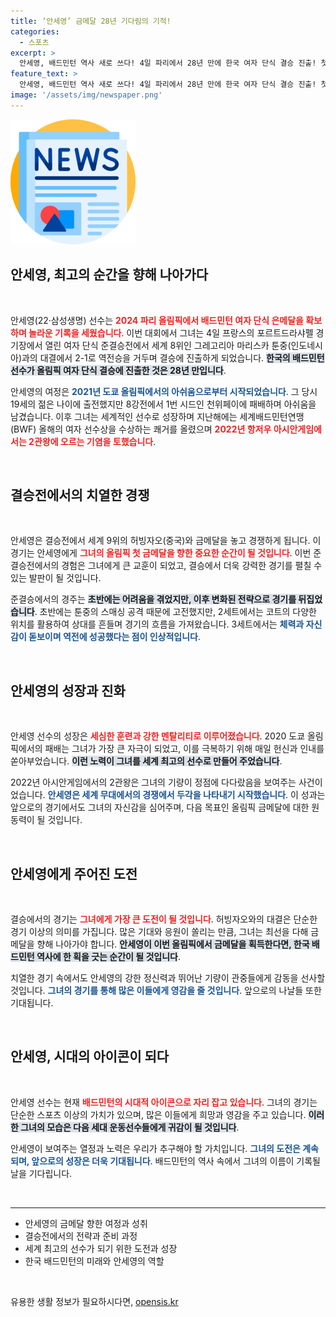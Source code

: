 ```yaml
---
title: ‘안세영’ 금메달 28년 기다림의 기적!
categories:
  - 스포츠
excerpt: >
  안세영, 배드민턴 역사 새로 쓰다! 4일 파리에서 28년 만에 한국 여자 단식 결승 진출! 첫 금메달까지 단 1승만 남았다! 팬들의 열렬한 응원 속에 빛나는 그녀의 도전, 기대해보세요!
feature_text: >
  안세영, 배드민턴 역사 새로 쓰다! 4일 파리에서 28년 만에 한국 여자 단식 결승 진출! 첫 금메달까지 단 1승만 남았다! 팬들의 열렬한 응원 속에 빛나는 그녀의 도전, 기대해보세요!
image: '/assets/img/newspaper.png'
---
```


<p><img src="/assets/img/newspaper.png" alt="kimp 속보" /></p>

<h2 data-ke-size="size26">안세영, 최고의 순간을 향해 나아가다</h2>

<p data-ke-size="size16">&nbsp;</p>

<p>안세영(22·삼성생명) 선수는 <b><span style="color: #ee2323;">2024 파리 올림픽에서 배드민턴 여자 단식 은메달을 확보하며 놀라운 기록을 세웠습니다</span></b>. 이번 대회에서 그녀는 4일 프랑스의 포르트드라샤펠 경기장에서 열린 여자 단식 준결승전에서 세계 8위인 그레고리아 마리스카 툰중(인도네시아)과의 대결에서 2-1로 역전승을 거두며 결승에 진출하게 되었습니다. <b><span style="background-color: #21538527;">한국의 배드민턴 선수가 올림픽 여자 단식 결승에 진출한 것은 28년 만입니다</span></b>.</p>

<p>안세영의 여정은 <b><span style="color: #1a5490;">2021년 도쿄 올림픽에서의 아쉬움으로부터 시작되었습니다</span></b>. 그 당시 19세의 젊은 나이에 출전했지만 8강전에서 1번 시드인 천위페이에 패배하며 아쉬움을 남겼습니다. 이후 그녀는 세계적인 선수로 성장하며 지난해에는 세계배드민턴연맹(BWF) 올해의 여자 선수상을 수상하는 쾌거를 올렸으며 <b><span style="color: #ee2323;">2022년 항저우 아시안게임에서는 2관왕에 오르는 기염을 토했습니다</span></b>.</p>

<p data-ke-size="size16">&nbsp;</p>

<h2 data-ke-size="size26">결승전에서의 치열한 경쟁</h2>

<p data-ke-size="size16">&nbsp;</p>

<p>안세영은 결승전에서 세계 9위의 허빙자오(중국)와 금메달을 놓고 경쟁하게 됩니다. 이 경기는 안세영에게 <b><span style="color: #ee2323;">그녀의 올림픽 첫 금메달을 향한 중요한 순간이 될 것입니다</span></b>. 이번 준결승전에서의 경험은 그녀에게 큰 교훈이 되었고, 결승에서 더욱 강력한 경기를 펼칠 수 있는 발판이 될 것입니다.</p>

<p>준결승에서의 경주는 <b><span style="background-color: #21538527;">초반에는 어려움을 겪었지만, 이후 변화된 전략으로 경기를 뒤집었습니다</span></b>. 초반에는 툰중의 스매싱 공격 때문에 고전했지만, 2세트에서는 코트의 다양한 위치를 활용하여 상대를 흔들며 경기의 흐름을 가져왔습니다. 3세트에서는 <b><span style="color: #1a5490;">체력과 자신감이 돋보이며 역전에 성공했다는 점이 인상적입니다</span></b>.</p>

<p data-ke-size="size16">&nbsp;</p>

<h2 data-ke-size="size26">안세영의 성장과 진화</h2>

<p data-ke-size="size16">&nbsp;</p>

<p>안세영 선수의 성장은 <b><span style="color: #ee2323;">세심한 훈련과 강한 멘탈리티로 이루어졌습니다</span></b>. 2020 도쿄 올림픽에서의 패배는 그녀가 가장 큰 자극이 되었고, 이를 극복하기 위해 매일 헌신과 인내를 쏟아부었습니다. <b><span style="background-color: #21538527;">이런 노력이 그녀를 세계 최고의 선수로 만들어 주었습니다</span></b>.</p>

<p>2022년 아시안게임에서의 2관왕은 그녀의 기량이 정점에 다다랐음을 보여주는 사건이었습니다. <b><span style="color: #1a5490;">안세영은 세계 무대에서의 경쟁에서 두각을 나타내기 시작했습니다</span></b>. 이 성과는 앞으로의 경기에서도 그녀의 자신감을 심어주며, 다음 목표인 올림픽 금메달에 대한 원동력이 될 것입니다.</p>

<p data-ke-size="size16">&nbsp;</p>

<h2 data-ke-size="size26">안세영에게 주어진 도전</h2>

<p data-ke-size="size16">&nbsp;</p>

<p>결승에서의 경기는 <b><span style="color: #ee2323;">그녀에게 가장 큰 도전이 될 것입니다</span></b>. 허빙자오와의 대결은 단순한 경기 이상의 의미를 가집니다. 많은 기대와 응원이 쏠리는 만큼, 그녀는 최선을 다해 금메달을 향해 나아가야 합니다. <b><span style="background-color: #21538527;">안세영이 이번 올림픽에서 금메달을 획득한다면, 한국 배드민턴 역사에 한 획을 긋는 순간이 될 것입니다</span></b>.</p>

<p>치열한 경기 속에서도 안세영의 강한 정신력과 뛰어난 기량이 관중들에게 감동을 선사할 것입니다. <b><span style="color: #1a5490;">그녀의 경기를 통해 많은 이들에게 영감을 줄 것입니다</span></b>. 앞으로의 나날들 또한 기대됩니다.</p>

<p data-ke-size="size16">&nbsp;</p>

<h2 data-ke-size="size26">안세영, 시대의 아이콘이 되다</h2>

<p data-ke-size="size16">&nbsp;</p>

<p>안세영 선수는 현재 <b><span style="color: #ee2323;">배드민턴의 시대적 아이콘으로 자리 잡고 있습니다</span></b>. 그녀의 경기는 단순한 스포츠 이상의 가치가 있으며, 많은 이들에게 희망과 영감을 주고 있습니다. <b><span style="background-color: #21538527;">이러한 그녀의 모습은 다음 세대 운동선수들에게 귀감이 될 것입니다</span></b>.</p>

<p>안세영이 보여주는 열정과 노력은 우리가 추구해야 할 가치입니다. <b><span style="color: #1a5490;">그녀의 도전은 계속되며, 앞으로의 성장은 더욱 기대됩니다</span></b>. 배드민턴의 역사 속에서 그녀의 이름이 기록될 날을 기다립니다.</p>

<p data-ke-size="size16">&nbsp;</p>

<hr>

<ul>
    <li>안세영의 금메달 향한 여정과 성취</li>
    <li>결승전에서의 전략과 준비 과정</li>
    <li>세계 최고의 선수가 되기 위한 도전과 성장</li>
    <li>한국 배드민턴의 미래와 안세영의 역할</li>
</ul>

<p data-ke-size="size16">&nbsp;</p>
유용한 생활 정보가 필요하시다면, <a href="https://opensis.kr" rel="dofollow">opensis.kr</a>


